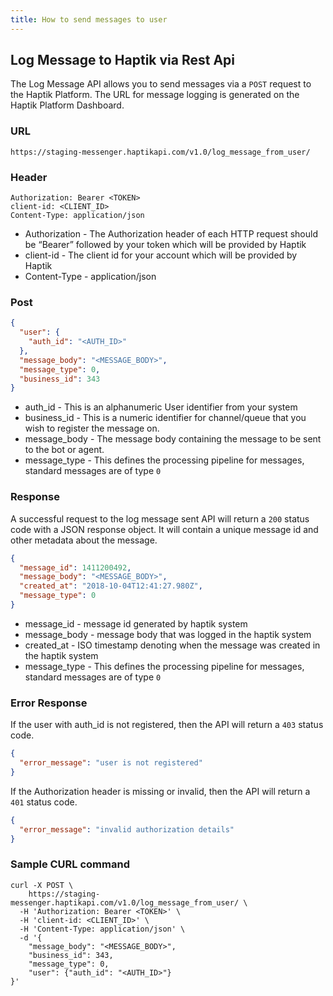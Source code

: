 ```yaml
---
title: How to send messages to user
---
```


## Log Message to Haptik via Rest Api

The Log Message API allows you to send messages via a `POST` request to the Haptik Platform. The URL for message logging is generated on the Haptik Platform Dashboard.

### URL

`https://staging-messenger.haptikapi.com/v1.0/log_message_from_user/`

### Header

```
Authorization: Bearer <TOKEN>
client-id: <CLIENT_ID>
Content-Type: application/json
```

- Authorization - The Authorization header of each HTTP request should be “Bearer” followed by your token which will be provided by Haptik
- client-id - The client id for your account which will be provided by Haptik
- Content-Type - application/json

### Post

```json
{
  "user": {
    "auth_id": "<AUTH_ID>"
  },
  "message_body": "<MESSAGE_BODY>",
  "message_type": 0,
  "business_id": 343
}
```

- auth_id - This is an alphanumeric User identifier from your system
- business_id - This is a numeric identifier for channel/queue that you wish to register the message on.
- message_body - The message body containing the message to be sent to the bot or agent.
- message_type - This defines the processing pipeline for messages, standard messages are of type `0`

### Response

A successful request to the log message sent API will return a `200` status code with a JSON response object. It will contain a unique message id and other metadata about the message.

```json
{
  "message_id": 1411200492,
  "message_body": "<MESSAGE_BODY>",
  "created_at": "2018-10-04T12:41:27.980Z",
  "message_type": 0
}
```

- message_id - message id generated by haptik system
- message_body - message body that was logged in the haptik system
- created_at - ISO timestamp denoting when the message was created in the haptik system
- message_type - This defines the processing pipeline for messages, standard messages are of type `0`

### Error Response

If the user with auth_id is not registered, then the API will return a `403` status code.

```json
{
  "error_message": "user is not registered"
}
```

If the Authorization header is missing or invalid, then the API will return a `401` status code.

```json
{
  "error_message": "invalid authorization details"
}
```

### Sample CURL command

```
curl -X POST \
    https://staging-messenger.haptikapi.com/v1.0/log_message_from_user/ \
  -H 'Authorization: Bearer <TOKEN>' \
  -H 'client-id: <CLIENT_ID>' \
  -H 'Content-Type: application/json' \
  -d '{
    "message_body": "<MESSAGE_BODY>",
    "business_id": 343,
    "message_type": 0,
    "user": {"auth_id": "<AUTH_ID>"}
}'
```